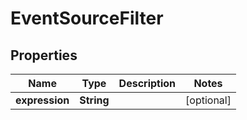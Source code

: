 

# EventSourceFilter

## Properties

Name | Type | Description | Notes
------------ | ------------- | ------------- | -------------
**expression** | **String** |  |  [optional]



